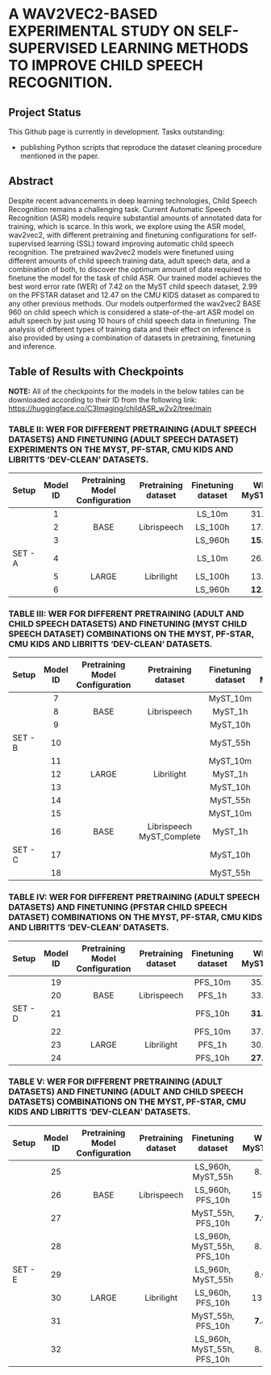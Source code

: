 # A WAV2VEC2-BASED EXPERIMENTAL STUDY ON SELF-SUPERVISED LEARNING METHODS TO IMPROVE CHILD SPEECH RECOGNITION.

## Project Status
This Github page is currently in development. Tasks outstanding:
- publishing Python scripts that reproduce the dataset cleaning procedure mentioned in the paper.

## Abstract

Despite recent advancements in deep learning technologies, Child Speech Recognition remains a challenging task. Current Automatic Speech Recognition (ASR) models require substantial amounts of annotated data for training, which is scarce. In this work, we explore using the ASR model, wav2vec2, with different pretraining and finetuning configurations for self-supervised learning (SSL) toward improving automatic child speech recognition. The pretrained wav2vec2 models were finetuned using different amounts of child speech training data, adult speech data, and a combination of both, to discover the optimum amount of data required to finetune the model for the task of child ASR. Our trained model achieves the best word error rate (WER) of 7.42 on the MyST child speech dataset, 2.99 on the PFSTAR dataset and 12.47 on the CMU KIDS dataset as compared to any other previous methods. Our models outperformed the wav2vec2 BASE 960 on child speech which is considered a state-of-the-art ASR model on adult speech by just using 10 hours of child speech data in finetuning. The analysis of different types of training data and their effect on inference is also provided by using a combination of datasets in pretraining, finetuning and inference.

## Table of Results with Checkpoints

**NOTE:** All of the checkpoints for the models in the below tables can be downloaded according to their ID from the following link: https://huggingface.co/C3Imaging/childASR_w2v2/tree/main

### TABLE II: WER FOR DIFFERENT PRETRAINING (ADULT SPEECH DATASETS) AND FINETUNING (ADULT SPEECH DATASET) EXPERIMENTS ON THE MYST, PF-STAR, CMU KIDS AND LIBRITTS ‘DEV-CLEAN’ DATASETS.

| **Setup**   | **Model ID** | **Pretraining Model Configuration** | **Pretraining dataset** | **Finetuning dataset** | **WER MyST_test** | **WER PFS_test** | **WER CMU_KIDS** | **WER dev_clean** |
| :---    | :------: | :-----------------------------: | :-----------------: | :----------------: | :-----------: | :----------: | :----------: | :-----------: |
|         | 1        |                                 |                     | LS_10m             | 31.48         | 30.05        | 33.38        | 15.90         |
|         | 2        | BASE                            | Librispeech         | LS_100h            | 17.82         | 15.96        | 18.73        | 4.16          |
|         | 3        |                                 |                     | LS_960h            | **15.41**     | **11.20**    | **16.33**    | **3.40**      |
| SET - A | 4        |                                 |                     | LS_10m             | 26.47         | 27.14        | 29.37        | 15.35         |
|         | 5        | LARGE                           | Librilight          | LS_100h            | 13.15         | 11.63        | 16.18        | 3.79          |
|         | 6        |                                 |                     | LS_960h            | **12.50**     | **8.56**     | **14.85**    | **3.28**      |

### TABLE III: WER FOR DIFFERENT PRETRAINING (ADULT AND CHILD SPEECH DATASETS) AND FINETUNING (MYST CHILD SPEECH DATASET) COMBINATIONS ON THE MYST, PF-STAR, CMU KIDS AND LIBRITTS ‘DEV-CLEAN’ DATASETS.

| **Setup**   | **Model ID** | **Pretraining Model Configuration** | **Pretraining dataset** | **Finetuning dataset** | **WER MyST_test** | **WER PFS_test** | **WER CMU_KIDS** | **WER dev_clean** |
| :---    | :------: | :-----------------------------: | :-----------------: | :----------------: | :-----------: | :----------: | :----------: | :-----------: |
|         | 7        |                                 |                     | MyST_10m           | 28.84         | 41.34        | 34.18        | 21.45         |
|         | 8        | BASE                            | Librispeech         | MyST_1h            | 18.75         | 31.84        | 23.13        | 13.91         |
|         | 9        |                                 |                     | MyST_10h           | 13.46         | 28.68        | 19.59        | 10.94         |
| SET - B | 10       |                                 |                     | MyST_55h           | **8.13**      | **14.77**    | **16.47**    | **7.72**      |
|         | 11       |                                 |                     | MyST_10m           | 33.01         | 44.36        | 39.91        | 46.45         |
|         | 12       | LARGE                           | Librilight          | MyST_1h            | 14.91         | 26.21        | 18.74        | 11.59         |
|         | 13       |                                 |                     | MyST_10h           | 12.92         | 25.05        | 17.72        | 10.04         |
|         | 14       |                                 |                     | MyST_55h           | **7.51**      | **12.46**    | **15.25**    | **6.43**      |
|         | 15       |                                 |                     | MyST_10m           | 29.16         | 45.71        | 37.56        | 35.39         |
|         | 16       | BASE                            | Librispeech MyST_Complete | MyST_1h      | 21.89         | 38.53        | 29.03        | 20.45         |
| SET - C | 17       |                                 |                     | MyST_10h           | 16.18         | 32.95        | 25.06        | 16.83         |
|         | 18       |                                 |                     | MyST_55h           | **10.34**     | **25.47**    | **23.15**    | **13.48**     |

### TABLE IV: WER FOR DIFFERENT PRETRAINING (ADULT SPEECH DATASETS) AND FINETUNING (PFSTAR CHILD SPEECH DATASET) COMBINATIONS ON THE MYST, PF-STAR, CMU KIDS AND LIBRITTS ‘DEV-CLEAN’ DATASETS.

| **Setup**   | **Model ID** | **Pretraining Model Configuration** | **Pretraining dataset** | **Finetuning dataset** | **WER MyST_test** | **WER PFS_test** | **WER CMU_KIDS** | **WER dev_clean** |
| :---    | :------: | :-----------------------------: | :-----------------: | :----------------: | :-----------: | :----------: | :----------: | :-----------: |
|         | 19       |                                 |                     | PFS_10m            | 35.91         | 16.43        | 33.53        | 30.43         |
|         | 20       | BASE                            | Librispeech         | PFS_1h             | 33.52         | 7.36         | 29.55        | 16.61         |
| SET - D | 21       |                                 |                     | PFS_10h            | **31.86**     | **3.48**     | **27.49**    | **13.95**     |
|         | 22       |                                 |                     | PFS_10m            | 37.10         | 16.78        | 35.13        | 23.85         |
|         | 23       | LARGE                           | Librilight          | PFS_1h             | 30.81         | 14.19        | 28.54        | 21.89         |
|         | 24       |                                 |                     | PFS_10h            | **27.17**     | **3.50**     | **21.35**    | **11.60**     |

### TABLE V: WER FOR DIFFERENT PRETRAINING (ADULT DATASETS) AND FINETUNING (ADULT AND CHILD SPEECH DATASETS) COMBINATIONS ON THE MYST, PF-STAR, CMU KIDS AND LIBRITTS ‘DEV-CLEAN’ DATASETS.

| **Setup**   | **Model ID** | **Pretraining Model Configuration** | **Pretraining dataset** | **Finetuning dataset** | **WER MyST_test** | **WER PFS_test** | **WER CMU_KIDS** | **WER dev_clean** |
| :---    | :------: | :-----------------------------: | :-----------------: | :----------------: | :-----------: | :----------: | :----------: | :-----------: |
|         | 25       |                                 |                     | LS_960h, MyST_55h  | 8.18          | 12.17        | 14.12        | 1.24          |
|         | 26       | BASE                            | Librispeech         | LS_960h, PFS_10h   | 15.42         | 3.74         | 15.31        | 1.41          |
|         | 27       |                                 |                     | MyST_55h, PFS_10h  | **7.94**      | **2.91**     | 15.97        | 7.64          |
|         | 28       |                                 |                     | LS_960h, MyST_55h, PFS_10h | 8.13  | 3.12         | **13.76**    | **1.20**      |
| SET - E | 29       |                                 |                     | LS_960h, MyST_55h  | 8.06          | 9.31         | 13.20        | 1.34          |
|         | 30       | LARGE                           | Librilight          | LS_960h, PFS_10h   | 13.18         | 3.17         | 13.19        | **1.32**      |
|         | 31       |                                 |                     | MyST_55h, PFS_10h  | **7.42**      | **2.99**     | 14.18        | 5.79          |
|         | 32       |                                 |                     | LS_960h, MyST_55h, PFS_10h | 8.17  | 3.33         | **12.77**    | 1.40          |

